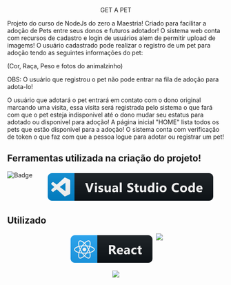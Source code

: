 <p align="center">GET A PET</p>

<p>Projeto do curso de NodeJs do zero a Maestria! Criado para facilitar a adoção de Pets entre seus donos e futuros adotador!
O sistema web conta com recursos de cadastro e login de usuários alem de permitir upload de imagems! O usuário cadastrado pode realizar o registro de um pet para adoção tendo as seguintes informações do pet:</p>
      (Cor, Raça, Peso e fotos do animalzinho)
      <p>OBS: O usuário que registrou o pet não pode entrar na fila de adoção para adota-lo!<p>
     
  O usuário que adotará o pet entrará em contato com o dono original marcando uma visita, essa visita será registrada pelo sistema o que fará com que o pet esteja indisponivel até o dono mudar seu estatus para adotado ou disponivel para adoção!
  A página inicial "HOME" lista todos os pets que estão disponivel para a adoção! O sistema conta com verificação de token o que faz com que a pessoa logue para adotar ou registrar um pet!
  
  
  
<h2>Ferramentas utilizada na criação do projeto!</h2>

<div align="center"> 

  <!--Visula Studio Code-->
  <img src="https://raw.githubusercontent.com/8bithemant/8bithemant/master/svg/dev/tools/visualstudio_code.svg" alt="Twitter" style="vertical-align:top; margin:4px" />

  <!--Git-->
  <img alt="Badge" style="float: left; margin-right: 10px;"  src="https://img.shields.io/badge/git%20-%23F05033.svg?&style=for-the-badge&logo=git&logoColor=white"/>

  <!--Insonia-->

  <!--Xamp-->

</div>



<h2>Utilizado</h2>

<div align="center">
  
  <!--React-->
  <img src="https://raw.githubusercontent.com/8bithemant/8bithemant/master/svg/dev/frameworks/react.svg" alt="Twitter" style="vertical-align:top; margin:4px" />

  <!--NodeJs-->
  <img src="https://raw.githubusercontent.com/alexnaiman/alexnaiman/master/resources/dev/nodejs.svg" />

  <!--JWT-->

  <!--Bcrypt-->
  
</div>



<p></p>
<p></p>

<p></p>
<p></p>

<div align="center">  
<img src="https://media4.giphy.com/media/irQVspuvIC8PixdV7o/giphy.gif?cid=790b7611e78926a159868f4247e6413f39b87e44ca95f608&rid=giphy.gif&ct=g" />
</div>
